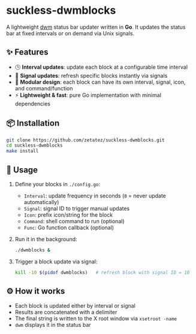 # suckless-dwmblocks

A lightweight [dwm](https://dwm.suckless.org/) status bar updater written in **Go**.
It updates the status bar at fixed intervals or on demand via Unix signals.

## ✨ Features

* 🕒 **Interval updates**: update each block at a configurable time interval
* 📡 **Signal updates**: refresh specific blocks instantly via signals
* 🧩 **Modular design**: each block can have its own interval, signal, icon, and command/function
* ⚡ **Lightweight & fast**: pure Go implementation with minimal dependencies

## 📦 Installation

```bash
git clone https://github.com/zetatez/suckless-dwmblocks.git
cd suckless-dwmblocks
make install
```

## 🚀 Usage

1. Define your blocks in `./config.go`:

   * `Interval`: update frequency in seconds (`0` = never update automatically)
   * `Signal`: signal ID to trigger manual updates
   * `Icon`: prefix icon/string for the block
   * `Command`: shell command to run (optional)
   * `Func`: Go function callback (optional)

2. Run it in the background:

   ```bash
   ./dwmblocks &
   ```

3. Trigger a block update via signal:

   ```bash
   kill -10 $(pidof dwmblocks)   # refresh block with signal ID = 10
   ```

## ⚙️ How it works

* Each block is updated either by interval or signal
* Results are concatenated with a delimiter
* The final string is written to the X root window via `xsetroot -name`
* `dwm` displays it in the status bar


